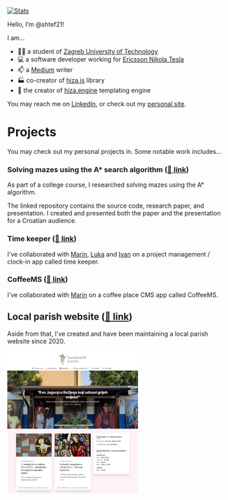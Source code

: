 [![Stats](https://github-readme-stats.vercel.app/api?username=shtef21)](https://github.com/anuraghazra/github-readme-stats)

Hello, I’m @shtef21!

I am...
- 👨‍🎓 a student of [Zagreb University of Technology](https://www.tvz.hr/)
- 💻 a software developer working for [Ericsson Nikola Tesla](https://www.ericsson.hr/)
- 📫 a [Medium](https://medium.com/@shtef21) writer
- 🏭 co-creator of [hiza.js](https://github.com/nevenpalcec/hiza_js) library
- 🛵 the creator of [hiza.engine](https://app.my-rents.com/web/hiza-tutorial.html) templating engine

You may reach me on [LinkedIn](https://www.linkedin.com/in/stjepan-salopek-5a68a8256/),
or check out my [personal site](https://ssalopek.me/).


# Projects

You may check out my personal projects in. Some notable work includes...


### Solving mazes using the A* search algorithm ([🔗 link](https://github.com/shtef21/py_maze_demo))

As part of a college course, I researched solving mazes using the A* algorithm.

The linked repository contains the source code, research paper, and presentation.
I created and presented both the paper and the presentation for a Croatian audience.


### Time keeper ([🔗 link](https://github.com/marinjurisich/timekeeper))

I've collaborated with
[Marin](https://github.com/marinjurisich),
[Luka](https://github.com/LukaSpoljar) and
[Ivan](https://github.com/marinjurisich)
on a project management / clock-in app called time keeper.


### CoffeeMS ([🔗 link](https://github.com/shtef21/CoffeeMS))

I've collaborated with
[Marin](https://github.com/marinjurisich)
on a coffee place CMS app called CoffeeMS.

<!-- - 💞️ I’m looking to collaborate on ... -->

<!---
shtef21/shtef21 is a ✨ special ✨ repository because its `README.md` (this file) appears on your GitHub profile.
You can click the Preview link to take a look at your changes.
--->



## Local parish website ([🔗 link](https://www.zupa-ubdm-nart-savski.hr))

Aside from that, I've created and have been maintaining a local parish website since 2020.

<img alt="Web preview" src="assets/parish-web.png" style="width: 300px;">
